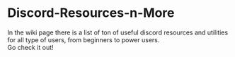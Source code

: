# Discord-Resources-n-More
In the wiki page there is a list of ton of useful discord resources and utilities for all type of users, from beginners to power users. \
Go check it out!

